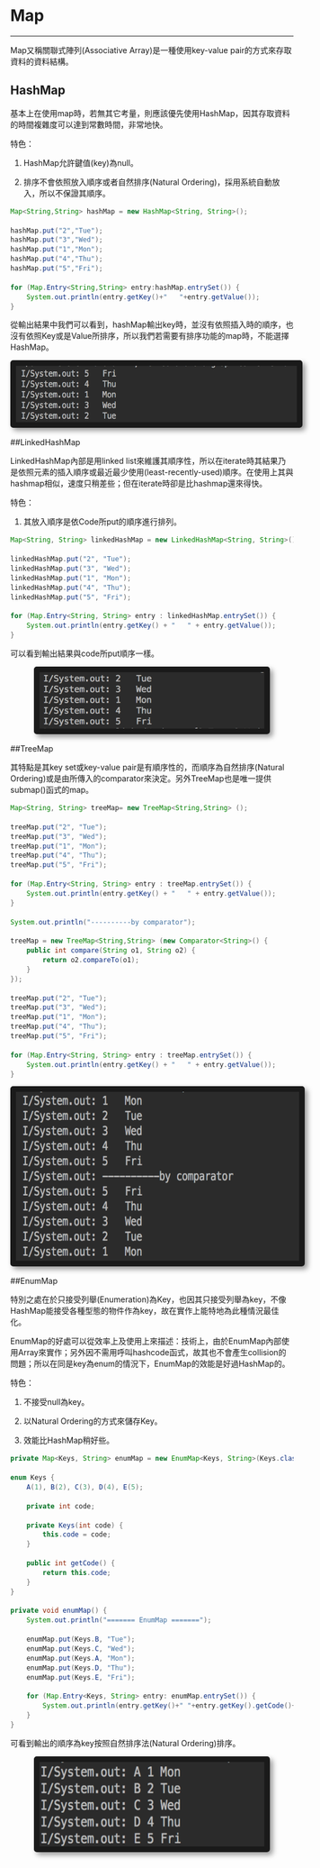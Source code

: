# Map

---

Map又稱關聯式陣列\(Associative Array\)是一種使用key-value pair的方式來存取資料的資料結構。

## **HashMap**

基本上在使用map時，若無其它考量，則應該優先使用HashMap，因其存取資料的時間複雜度可以達到常數時間，非常地快。

特色：

1. HashMap允許鍵值(key)為null。

2. 排序不會依照放入順序或者自然排序(Natural Ordering)，採用系統自動放入，所以不保證其順序。

```java
Map<String,String> hashMap = new HashMap<String, String>();

hashMap.put("2","Tue");
hashMap.put("3","Wed");
hashMap.put("1","Mon");
hashMap.put("4","Thu");
hashMap.put("5","Fri");

for (Map.Entry<String,String> entry:hashMap.entrySet()) {
    System.out.println(entry.getKey()+"   "+entry.getValue());
}
```

從輸出結果中我們可以看到，hashMap輸出key時，並沒有依照插入時的順序，也沒有依照Key或是Value所排序，所以我們若需要有排序功能的map時，不能選擇HashMap。

<center>
  <img src="/assets/HashMap Log.png" alt="Cowman" style="border-radius:5px; box-shadow:5px 5px 10px rgba(0, 0, 0, 0.4)" width="500" height="100" border="10"/>
</center>

##LinkedHashMap

LinkedHashMap內部是用linked list來維護其順序性，所以在iterate時其結果乃是依照元素的插入順序或最近最少使用(least-recently-used)順序。在使用上其與hashmap相似，速度只稍差些；但在iterate時卻是比hashmap還來得快。

特色：

1. 其放入順序是依Code所put的順序進行排列。

```java
Map<String, String> linkedHashMap = new LinkedHashMap<String, String>();

linkedHashMap.put("2", "Tue");
linkedHashMap.put("3", "Wed");
linkedHashMap.put("1", "Mon");
linkedHashMap.put("4", "Thu");
linkedHashMap.put("5", "Fri");

for (Map.Entry<String, String> entry : linkedHashMap.entrySet()) {
    System.out.println(entry.getKey() + "   " + entry.getValue());
}
```

可以看到輸出結果與code所put順序一樣。

<center>
  <img src="/assets/LinkedHashMap Log.png" alt="Cowman" style="border-radius:5px; box-shadow:5px 5px 10px rgba(0, 0, 0, 0.4)" width="400" height="100" border="10"/>
</center>

##TreeMap

其特點是其key set或key-value pair是有順序性的，而順序為自然排序(Natural Ordering)或是由所傳入的comparator來決定。另外TreeMap也是唯一提供submap()函式的map。

```java
Map<String, String> treeMap= new TreeMap<String,String> ();

treeMap.put("2", "Tue");
treeMap.put("3", "Wed");
treeMap.put("1", "Mon");
treeMap.put("4", "Thu");
treeMap.put("5", "Fri");

for (Map.Entry<String, String> entry : treeMap.entrySet()) {
    System.out.println(entry.getKey() + "   " + entry.getValue());
}

System.out.println("----------by comparator");

treeMap = new TreeMap<String,String> (new Comparator<String>() {
    public int compare(String o1, String o2) {
        return o2.compareTo(o1);
    }
});

treeMap.put("2", "Tue");
treeMap.put("3", "Wed");
treeMap.put("1", "Mon");
treeMap.put("4", "Thu");
treeMap.put("5", "Fri");

for (Map.Entry<String, String> entry : treeMap.entrySet()) {
    System.out.println(entry.getKey() + "   " + entry.getValue());
}
```
<center>
  <img src="/assets/TreeMap Log.png" alt="Cowman" style="border-radius:5px; box-shadow:5px 5px 10px rgba(0, 0, 0, 0.4)" width="550" height="300" border="10"/>
</center>

##EnumMap

特別之處在於只接受列舉(Enumeration)為Key，也因其只接受列舉為key，不像HashMap能接受各種型態的物件作為key，故在實作上能特地為此種情況最佳化。

EnumMap的好處可以從效率上及使用上來描述：技術上，由於EnumMap內部使用Array來實作；另外因不需用呼叫hashcode函式，故其也不會產生collision的問題；所以在同是key為enum的情況下，EnumMap的效能是好過HashMap的。

特色：

1. 不接受null為key。

2. 以Natural Ordering的方式來儲存Key。

3. 效能比HashMap稍好些。

```java
private Map<Keys, String> enumMap = new EnumMap<Keys, String>(Keys.class);

enum Keys {
    A(1), B(2), C(3), D(4), E(5);

    private int code;

    private Keys(int code) {
        this.code = code;
    }

    public int getCode() {
        return this.code;
    }
}

private void enumMap() {
    System.out.println("======= EnumMap =======");

    enumMap.put(Keys.B, "Tue");
    enumMap.put(Keys.C, "Wed");
    enumMap.put(Keys.A, "Mon");
    enumMap.put(Keys.D, "Thu");
    enumMap.put(Keys.E, "Fri");

    for (Map.Entry<Keys, String> entry: enumMap.entrySet()) {
        System.out.println(entry.getKey()+" "+entry.getKey().getCode()+" "+entry.getValue());
    }
}
```

可看到輸出的順序為key按照自然排序法(Natural Ordering)排序。

<center>
  <img src="/assets/EnumMap Log.png" alt="Cowman" style="border-radius:5px; box-shadow:5px 5px 10px rgba(0, 0, 0, 0.4)" width="400" height="150" border="10"/>
</center>
